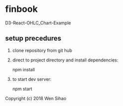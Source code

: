 # finbook
D3-React-OHLC_Chart-Example

setup precedures
-------
1) clone repository from git hub

2) direct to project directory and install dependencies:

	npm install

2) to start dev server:

	npm start


Copyright (c) 2018 Wen Sihao
